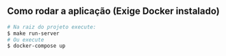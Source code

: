 ## Como rodar a aplicação (Exige Docker instalado)

```bash
# Na raiz do projeto execute:
$ make run-server
# Ou execute 
$ docker-compose up
```
